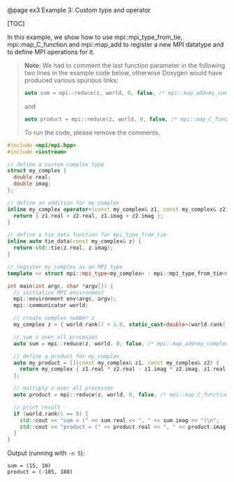 @page ex3 Example 3: Custom type and operator

[TOC]

In this example, we show how to use mpi::mpi_type_from_tie, mpi::map_C_function and mpi::map_add to register a new MPI datatype and to define MPI operations for it.

> **Note:** We had to comment the last function parameter in the following two lines in the example code below, otherwise Doxygen would have produced various spurious links:
> ```cpp
> auto sum = mpi::reduce(z, world, 0, false, /* mpi::map_add<my_complex>() */);
> ```
> and
> ```cpp
> auto product = mpi::reduce(z, world, 0, false, /* mpi::map_C_function<my_complex, my_product>() */);
> ```
> To run the code, please remove the comments.

```cpp
#include <mpi/mpi.hpp>
#include <iostream>

// define a custom complex type
struct my_complex {
  double real;
  double imag;
};

// define an addition for my_complex
inline my_complex operator+(const my_complex& z1, const my_complex& z2) {
  return { z1.real + z2.real, z1.imag + z2.imag };
}

// define a tie_data function for mpi_type_from_tie
inline auto tie_data(const my_complex& z) {
  return std::tie(z.real, z.imag);
}

// register my_complex as an MPI type
template <> struct mpi::mpi_type<my_complex> : mpi::mpi_type_from_tie<my_complex> {};

int main(int argc, char *argv[]) {
  // initialize MPI environment
  mpi::environment env(argc, argv);
  mpi::communicator world;

  // create complex number z
  my_complex z = { world.rank() + 1.0, static_cast<double>(world.rank()) };

  // sum z over all processes
  auto sum = mpi::reduce(z, world, 0, false, /* mpi::map_add<my_complex>() */); // valid C++ code, but doxygen produces spurious links when uncommented

  // define a product for my_complex
  auto my_product = [](const my_complex& z1, const my_complex& z2) {
    return my_complex { z1.real * z2.real - z1.imag * z2.imag, z1.real * z2.imag + z1.imag * z2.real };
  };

  // multiply z over all processes
  auto product = mpi::reduce(z, world, 0, false, /* mpi::map_C_function<my_complex, my_product>() */); // valid C++ code, but doxygen produces spurious links when uncommented

  // print result
  if (world.rank() == 0) {
    std::cout << "sum = (" << sum.real << ", " << sum.imag << ")\n";
    std::cout << "product = (" << product.real << ", " << product.imag << ")\n";
  }
}
```

Output (running with `-n 5`):

```
sum = (15, 10)
product = (-185, 180)
```